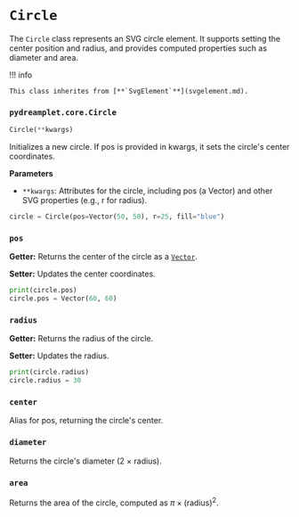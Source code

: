 # `Circle`

The `Circle` class represents an SVG circle element. It supports setting the center position and radius, and provides computed properties such as diameter and area.

!!! info

    This class inherites from [**`SvgElement`**](svgelement.md).

### <span class=class></span>`pydreamplet.core.Circle`

```py
Circle(**kwargs)
```

Initializes a new circle. If pos is provided in kwargs, it sets the circle's center coordinates.

<span class="param">**Parameters**</span>

- `**kwargs`: Attributes for the circle, including pos (a Vector) and other SVG properties (e.g., r for radius).

```py
circle = Circle(pos=Vector(50, 50), r=25, fill="blue")
```

### <span class="prop"></span>`pos`

**Getter:** Returns the center of the circle as a [`Vector`](../math/vector.md).

**Setter:** Updates the center coordinates.

```py
print(circle.pos)
circle.pos = Vector(60, 60)
```

### <span class="prop"></span>`radius`
**Getter:** Returns the radius of the circle.

**Setter:** Updates the radius.

```py
print(circle.radius)
circle.radius = 30
```

### <span class="prop"></span>`center`

Alias for pos, returning the circle's center.

### <span class="prop"></span>`diameter`

Returns the circle's diameter (2 × radius).

### <span class="prop"></span>`area`

Returns the area of the circle, computed as $\pi \times (\text{radius})^2$.
